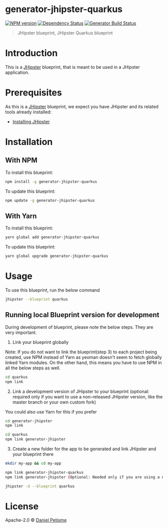# generator-jhipster-quarkus

[![NPM version][npm-image]][npm-url]
[![Dependency Status][daviddm-image]][daviddm-url]
[![Generator Build Status][github-actions-generator-ci-image]][github-actions-url]

> JHipster blueprint, JHipster Quarkus blueprint

# Introduction

This is a [JHipster](https://www.jhipster.tech/) blueprint, that is meant to be used in a JHipster application.

# Prerequisites

As this is a [JHipster](https://www.jhipster.tech/) blueprint, we expect you have JHipster and its related tools already installed:

-   [Installing JHipster](https://www.jhipster.tech/installation/)

# Installation

## With NPM

To install this blueprint:

```bash
npm install -g generator-jhipster-quarkus
```

To update this blueprint:

```bash
npm update -g generator-jhipster-quarkus
```

## With Yarn

To install this blueprint:

```bash
yarn global add generator-jhipster-quarkus
```

To update this blueprint:

```bash
yarn global upgrade generator-jhipster-quarkus
```

# Usage

To use this blueprint, run the below command

```bash
jhipster --blueprint quarkus
```

## Running local Blueprint version for development

During development of blueprint, please note the below steps. They are very important.

1. Link your blueprint globally

Note: If you do not want to link the blueprint(step 3) to each project being created, use NPM instead of Yarn as yeoman doesn't seem to fetch globally linked Yarn modules. On the other hand, this means you have to use NPM in all the below steps as well.

```bash
cd quarkus
npm link
```

2. Link a development version of JHipster to your blueprint (optional: required only if you want to use a non-released JHipster version, like the master branch or your own custom fork)

You could also use Yarn for this if you prefer

```bash
cd generator-jhipster
npm link

cd quarkus
npm link generator-jhipster
```

3. Create a new folder for the app to be generated and link JHipster and your blueprint there

```bash
mkdir my-app && cd my-app

npm link generator-jhipster-quarkus
npm link generator-jhipster (Optional: Needed only if you are using a non-released JHipster version)

jhipster -d --blueprint quarkus
```

# License

Apache-2.0 © [Daniel Petisme]()

[npm-image]: https://img.shields.io/npm/v/generator-jhipster-quarkus.svg
[npm-url]: https://npmjs.org/package/generator-jhipster-quarkus
[daviddm-image]: https://david-dm.org/jhipster/jhipster-quarkus.svg?theme=shields.io
[daviddm-url]: https://david-dm.org/jhipster/jhipster-quarkus
[github-actions-generator-ci-image]: https://github.com/jhipster/jhipster-quarkus/workflows/Generator%20CI/badge.svg
[github-actions-url]: https://github.com/jhipster/jhipster-quarkus/actions
